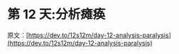 # 第 12 天:分析瘫痪

原文：[https://dev.to/12s12m/day-12-analysis-paralysis](https://dev.to/12s12m/day-12-analysis-paralysis)